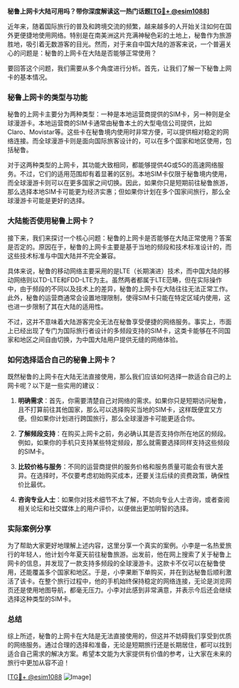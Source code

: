 **秘鲁上网卡大陆可用吗？带你深度解读这一热门话题[[TG💪+ @esim1088](https://t.me/s/esim1088)]**

近年来，随着国际旅行的普及和跨境交流的频繁，越来越多的人开始关注如何在国外更便捷地使用网络。特别是在南美洲这片充满神秘色彩的土地上，秘鲁作为旅游胜地，吸引着无数游客的目光。然而，对于来自中国大陆的游客来说，一个普遍关心的问题是：秘鲁的上网卡在大陆是否能够正常使用？

要回答这个问题，我们需要从多个角度进行分析。首先，让我们了解一下秘鲁上网卡的基本情况。

### 秘鲁上网卡的类型与功能

秘鲁的上网卡主要分为两种类型：一种是本地运营商提供的SIM卡，另一种则是全球漫游卡。本地运营商的SIM卡通常由秘鲁本土的大型电信公司提供，比如Claro、Movistar等。这些卡在秘鲁境内使用时非常方便，可以提供相对稳定的网络连接。而全球漫游卡则是面向国际旅客设计的，可以在多个国家和地区使用，包括秘鲁。

对于这两种类型的上网卡，其功能大致相同，都能够提供4G或5G的高速网络服务。不过，它们的适用范围却有着显著的区别。本地SIM卡仅限于秘鲁境内使用，而全球漫游卡则可以在更多国家之间切换。因此，如果你只是短期前往秘鲁旅游，那么选择本地SIM卡可能更为经济实惠；但如果你计划在多个国家间旅行，那么全球漫游卡可能是更好的选择。

### 大陆能否使用秘鲁上网卡？

接下来，我们来探讨一个核心问题：秘鲁的上网卡是否能够在大陆正常使用？答案是否定的。原因在于，秘鲁的上网卡主要是基于当地的频段和技术标准设计的，而这些技术标准与中国大陆并不完全兼容。

具体来说，秘鲁的移动网络主要采用的是LTE（长期演进）技术，而中国大陆的移动网络则以TD-LTE和FDD-LTE为主。虽然两者都属于LTE范畴，但在实际操作中，由于频段的不同以及技术上的差异，秘鲁的上网卡在大陆往往无法正常工作。此外，秘鲁的运营商通常会设置地理限制，使得SIM卡只能在特定区域内使用，这也进一步限制了其在大陆的适用性。

不过，这并不意味着大陆游客完全无法在秘鲁享受便捷的网络服务。事实上，市面上已经出现了专门为国际旅行者设计的多频段支持的SIM卡，这类卡能够在不同国家和地区之间自由切换，为中国大陆用户提供无缝的网络体验。

### 如何选择适合自己的秘鲁上网卡？

既然秘鲁的上网卡在大陆无法直接使用，那么我们应该如何选择一款适合自己的上网卡呢？以下是一些实用的建议：

1. **明确需求**：首先，你需要清楚自己对网络的需求。如果你只是短期访问秘鲁，且不打算前往其他国家，那么可以选择购买当地的SIM卡，这样既便宜又方便。但如果你计划进行跨国旅行，那么全球漫游卡可能更适合你。

2. **了解频段支持**：在购买上网卡之前，务必确认其是否支持你所在地区的频段。例如，如果你的手机只支持某些特定频段，那么就需要选择同样支持这些频段的SIM卡。

3. **比较价格与服务**：不同的运营商提供的服务价格和服务质量可能会有很大差异。在选择时，不仅要考虑初始购买成本，还要关注后续的资费政策，确保性价比最优。

4. **咨询专业人士**：如果你对技术细节不太了解，不妨向专业人士咨询，或者查阅相关论坛和社交媒体上的用户评价，以便做出更加明智的选择。

### 实际案例分享

为了帮助大家更好地理解上述内容，这里分享一个真实的案例。小李是一名热爱旅行的年轻人，他计划今年夏天前往秘鲁旅游。出发前，他在网上搜索了关于秘鲁上网卡的信息，并发现了一款支持多频段的全球漫游卡。这款卡不仅可以在秘鲁使用，还能覆盖多个国家和地区。于是，小李果断下单购买，并在到达秘鲁后顺利激活了该卡。在整个旅行过程中，他的手机始终保持稳定的网络连接，无论是浏览网页还是使用地图导航，都毫无压力。小李对此感到非常满意，并表示今后还会继续选择这种类型的SIM卡。

### 总结

综上所述，秘鲁的上网卡在大陆是无法直接使用的，但这并不妨碍我们享受到优质的网络服务。通过合理的选择和准备，无论是短期旅行还是长期居住，都可以找到适合自己需求的解决方案。希望本文能为大家提供有价值的参考，让大家在未来的旅行中更加从容不迫！

[[TG💪+ @esim1088](https://t.me/s/esim1088) ![Image](https://i.postimg.cc/4NQfJmqS/Snipaste-2025-05-13-00-14-12.png)]
